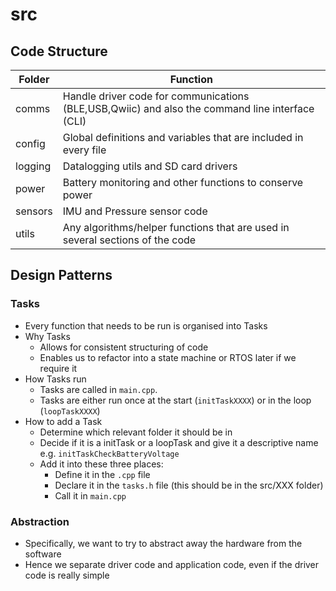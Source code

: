 # src

## Code Structure
|Folder|Function|
|--|--|
|comms|Handle driver code for communications (BLE,USB,Qwiic) and also the command line interface (CLI)|
|config|Global definitions and variables that are included in every file|
|logging|Datalogging utils and SD card drivers|
|power|Battery monitoring and other functions to conserve power|
|sensors|IMU and Pressure sensor code|
|utils|Any algorithms/helper functions that are used in several sections of the code|

## Design Patterns

### Tasks
- Every function that needs to be run is organised into Tasks
- Why Tasks
  - Allows for consistent structuring of code
  - Enables us to refactor into a state machine or RTOS later if we require it
- How Tasks run
  - Tasks are called in `main.cpp`.
  - Tasks are either run once at the start (`initTaskXXXX`) or in the loop (`loopTaskXXXX`)
- How to add a Task
  - Determine which relevant folder it should be in
  - Decide if it is a initTask or a loopTask and give it a descriptive name e.g. `initTaskCheckBatteryVoltage`
  - Add it into these three places:
    - Define it in the `.cpp` file
    - Declare it in the `tasks.h` file (this should be in the src/XXX folder)
    - Call it in `main.cpp` 

### Abstraction
- Specifically, we want to try to abstract away the hardware from the software
- Hence we separate driver code and application code, even if the driver code is really simple
